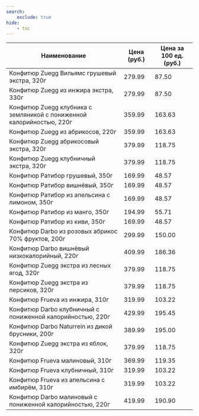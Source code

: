 ```yaml
---
search:
    exclude: true
hide:
    - toc
---
```


| Наименование | Цена (руб.) | Цена за 100 ед. (руб.) |
| -- | -- | -- |
| Конфитюр Zuegg Вильямс грушевый экстра, 320г | 279.99 | 87.50 |
| Конфитюр Zuegg из инжира экстра, 330г | 279.99 | 87.50 |
| Конфитюр Zuegg клубника с земляникой с пониженной калорийностью, 220г | 359.99 | 163.63 |
| Конфитюр Zuegg из абрикосов, 220г | 359.99 | 163.63 |
| Конфитюр Zuegg абрикосовый экстра, 320г | 379.99 | 118.75 |
| Конфитюр Zuegg клубничный экстра, 320г | 379.99 | 118.75 |
| Конфитюр Ратибор грушевый, 350г | 169.99 | 48.57 |
| Конфитюр Ратибор вишнёвый, 350г | 169.99 | 48.57 |
| Конфитюр Ратибор из апельсина с лимоном, 350г | 169.99 | 48.57 |
| Конфитюр Ратибор из манго, 350г | 194.99 | 55.71 |
| Конфитюр Ратибор из киви, 350г | 169.99 | 48.57 |
| Конфитюр Darbo из розовых абрикос 70% фруктов, 200г | 299.99 | 150.00 |
| Конфитюр Darbo вишнёвый низкокалорийный, 220г | 409.99 | 186.36 |
| Конфитюр Zuegg экстра из лесных ягод, 320г | 379.99 | 118.75 |
| Конфитюр Zuegg экстра из персиков, 320г | 379.99 | 118.75 |
| Конфитюр Frueva из инжира, 310г | 319.99 | 103.22 |
| Конфитюр Darbo клубничный с пониженной калорийностью, 220г | 429.99 | 195.45 |
| Конфитюр Darbo Naturrein из дикой брусники, 200г | 389.99 | 195.00 |
| Конфитюр Zuegg экстра из яблок, 320г | 379.99 | 118.75 |
| Конфитюр Frueva малиновый, 310г | 369.99 | 119.35 |
| Конфитюр Frueva клубничный, 310г | 319.99 | 103.22 |
| Конфитюр Frueva из апельсина с имбирём, 310г | 319.99 | 103.22 |
| Конфитюр Darbo малиновый с пониженной калорийностью, 220г | 419.99 | 190.90 |
